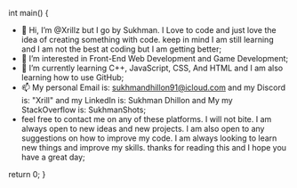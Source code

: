 int main()
{
- 👋 Hi, I’m @Xrillz but I go by Sukhman. I Love to code and just love the idea of creating something with code. keep in mind I am still learning and I am not the best at coding but I am getting better;
- 👀 I’m interested in Front-End Web Development and Game Development;
- 🌱 I’m currently learning C++, JavaScript, CSS, And HTML  and I am also learning how to use GitHub;
- 📫 My  personal Email is: sukhmandhillon91@icloud.com and my Discord is: "Xrill" and my LinkedIn is: Sukhman Dhillon and My my StackOverflow is: SukhmanShots;
- feel free to contact me on any of these platforms. I will not bite. I am always open to new ideas and new projects. I am also open to any suggestions on how to improve my code. I am always looking to learn new things and improve my skills. thanks for reading this and I hope you have a great day;

return 0;
}

<!---
Xrillz/Xrillz is a ✨ special ✨ repository because its `README.md` (this file) appears on your GitHub profile.
You can click the Preview link to take a look at your changes.
--->
